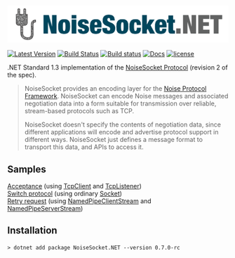 ![](NoiseSocket.png)

[![Latest Version](https://img.shields.io/nuget/v/NoiseSocket.NET.svg)](https://www.nuget.org/packages/NoiseSocket.NET)
[![Build Status](https://travis-ci.org/Metalnem/noisesocket.svg?branch=master)](https://travis-ci.org/Metalnem/noisesocket)
[![Build status](https://ci.appveyor.com/api/projects/status/i52hlnib699m5lra?svg=true)](https://ci.appveyor.com/project/Metalnem/noisesocket)
[![Docs](https://img.shields.io/badge/docs-API-orange.svg?style=flat)](https://metalnem.github.io/noisesocket/api/Noise.NoiseSocket.html)
[![license](https://img.shields.io/badge/license-MIT-blue.svg?style=flat)](https://raw.githubusercontent.com/metalnem/noisesocket/master/LICENSE)

.NET Standard 1.3 implementation of the [NoiseSocket Protocol]
(revision 2 of the spec).

>NoiseSocket provides an encoding layer for the
>[Noise Protocol Framework]. NoiseSocket can encode Noise messages
>and associated negotiation data into a form suitable for
>transmission over reliable, stream-based protocols such as TCP.
>
>NoiseSocket doesn't specify the contents of negotiation data,
>since different applications will encode and advertise protocol
>support in different ways. NoiseSocket just defines a message
>format to transport this data, and APIs to access it.

[NoiseSocket Protocol]: https://noiseprotocol.org/specs/noisesocket.html
[Noise Protocol Framework]: https://noiseprotocol.org/

## Samples

[Acceptance] (using [TcpClient] and [TcpListener])  
[Switch protocol] (using ordinary [Socket])  
[Retry request] (using [NamedPipeClientStream] and [NamedPipeServerStream])

[Acceptance]: https://github.com/Metalnem/noisesocket/blob/master/NoiseSocket.Examples/AcceptExample.cs
[Switch protocol]: https://github.com/Metalnem/noisesocket/blob/master/NoiseSocket.Examples/SwitchExample.cs
[Retry request]: https://github.com/Metalnem/noisesocket/blob/master/NoiseSocket.Examples/RetryExample.cs
[TcpClient]: https://docs.microsoft.com/en-us/dotnet/api/system.net.sockets.tcpclient?view=netstandard-2.0
[TcpListener]: https://docs.microsoft.com/en-us/dotnet/api/system.net.sockets.tcplistener?view=netstandard-2.0
[Socket]: https://docs.microsoft.com/en-us/dotnet/api/system.net.sockets.socket?view=netstandard-2.0
[NamedPipeClientStream]: https://docs.microsoft.com/en-us/dotnet/api/system.io.pipes.namedpipeclientstream?view=netstandard-2.0
[NamedPipeServerStream]: https://docs.microsoft.com/en-us/dotnet/api/system.io.pipes.namedpipeserverstream?view=netstandard-2.0

## Installation

```
> dotnet add package NoiseSocket.NET --version 0.7.0-rc
```
